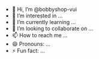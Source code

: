 - 👋 Hi, I’m @bobbyshop-vui
- 👀 I’m interested in ...
- 🌱 I’m currently learning ...
- 💞️ I’m looking to collaborate on ...
- 📫 How to reach me ...
- 😄 Pronouns: ...
- ⚡ Fun fact: ...

<!---
bobbyshop-vui/bobbyshop-vui is a ✨ special ✨ repository because its `README.md` (this file) appears on your GitHub profile.
You can click the Preview link to take a look at your changes.
--->
